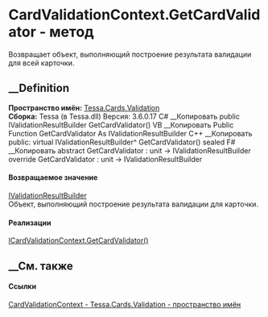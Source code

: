 # CardValidationContext.GetCardValidator - метод
Возвращает объект, выполняющий построение результата валидации для всей
карточки.
##  __Definition
 **Пространство имён:** [Tessa.Cards.Validation](N_Tessa_Cards_Validation.htm)  
 **Сборка:** Tessa (в Tessa.dll) Версия: 3.6.0.17
C# __Копировать
     public IValidationResultBuilder GetCardValidator()
VB __Копировать
     Public Function GetCardValidator As IValidationResultBuilder
C++ __Копировать
     public:
    virtual IValidationResultBuilder^ GetCardValidator() sealed
F# __Копировать
     abstract GetCardValidator : unit -> IValidationResultBuilder 
    override GetCardValidator : unit -> IValidationResultBuilder 
#### Возвращаемое значение
[IValidationResultBuilder](T_Tessa_Platform_Validation_IValidationResultBuilder.htm)  
Объект, выполняющий построение результата валидации для карточки.
#### Реализации
[ICardValidationContext.GetCardValidator()](M_Tessa_Cards_Validation_ICardValidationContext_GetCardValidator.htm)  
##  __См. также
#### Ссылки
[CardValidationContext - ](T_Tessa_Cards_Validation_CardValidationContext.htm)
[Tessa.Cards.Validation - пространство имён](N_Tessa_Cards_Validation.htm)
